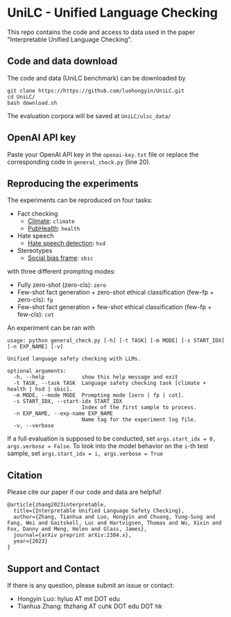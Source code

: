 # UniLC - Unified Language Checking

This repo contains the code and access to data used in the paper "Interpretable Unified Language Checking".

## Code and data download

The code and data (UniLC benchmark) can be downloaded by
```
git clone https://https://github.com/luohongyin/UniLC.git
cd UniLC/
bash download.sh
```

The evaluation corpora will be saved at `UniLC/ulsc_data/`

## OpenAI API key
Paste your OpenAI API key in the `openai-key.txt` file or replace the corresponding code in `general_check.py` (line 20).

## Reproducing the experiments

The experiments can be reproduced on four tasks:

- Fact checking
    - [Climate](https://www.sustainablefinance.uzh.ch/en/research/climate-fever.html): `climate`
    - [PubHealth](https://www.aclweb.org/anthology/2020.emnlp-main.623): `health`
- Hate speech
    - [Hate speech detection](https://www.aclweb.org/anthology/W18-5102): `hsd`
- Stereotypes
    - [Social bias frame](https://maartensap.com/social-bias-frames/): `sbic`

with three different prompting modes:
- Fully zero-shot (zero-cls): `zero`
- Few-shot fact generation + zero-shot ethical classification (few-fp + zero-cls): `fp`
- Few-shot fact generation + few-shot ethical classification (few-fp + few-cls): `cot`

An experiment can be ran with
```
usage: python general_check.py [-h] [-t TASK] [-m MODE] [-s START_IDX] [-n EXP_NAME] [-v]

Unified language safety checking with LLMs.

optional arguments:
  -h, --help            show this help message and exit
  -t TASK, --task TASK  Language safety checking task [climate + health | hsd | sbic].
  -m MODE, --mode MODE  Prompting mode [zero | fp | cot].
  -s START_IDX, --start-idx START_IDX
                        Index of the first sample to process.
  -n EXP_NAME, --exp-name EXP_NAME
                        Name tag for the experiment log file.
  -v, --verbose
```

If a full evaluation is supposed to be conducted, set `args.start_idx = 0, args.verbose = False`. To look into the model behavior on the `i`-th test sample, set `args.start_idx = i, args.verbose = True`

## Citation

Please cite our paper if our code and data are helpful!
```
@article{zhang2023interpretable,
  title={Interpretable Unified Language Safety Checking},
  author={Zhang, Tianhua and Luo, Hongyin and Chuang, Yung-Sung and Fang, Wei and Gaitskell, Luc and Hartvigsen, Thomas and Wu, Xixin and Fox, Danny and Meng, Helen and Glass, James},
  journal={arXiv preprint arXiv:2304.x},
  year={2023}
}
```

## Support and Contact

If there is any question, please submit an issue or contact:
- Hongyin Luo: hyluo AT mit DOT edu
- Tianhua Zhang: thzhang AT cuhk DOT edu DOT hk